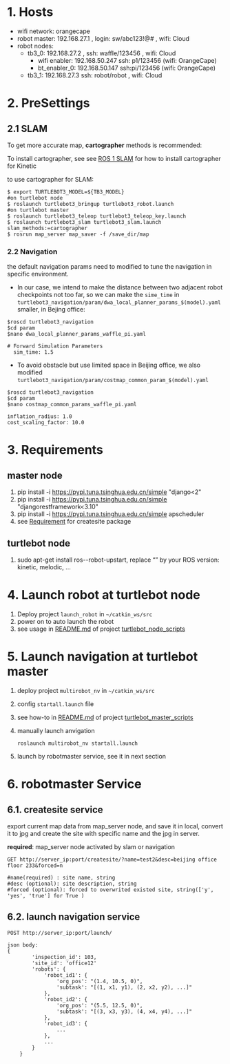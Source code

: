 # 1. Hosts

* wifi network: orangecape
* robot master: 192.168.27.1 , login: sw/abc123!@# , wifi: Cloud
* robot nodes:
  * tb3_0: 192.168.27.2 , ssh: waffle/123456 , wifi: Cloud
    * wifi enabler: 192.168.50.247 ssh: p1/123456 (wifi: OrangeCape)
    * bt_enabler_0: 192.168.50.147 ssh:pi/123456 (wifi: OrangeCape)
  * tb3_1: 192.168.27.3  ssh: robot/robot , wifi: Cloud

# 2. PreSettings

## 2.1 SLAM

To get more accurate map, **cartographer** methods is recommended:

To install cartographer, see see [ROS 1 SLAM](http://emanual.robotis.com/docs/en/platform/turtlebot3/slam/#ros-1-slam) for how to install cartographer for Kinetic

to use cartographer for SLAM:

```
$ export TURTLEBOT3_MODEL=${TB3_MODEL}
#on turtlebot node
$ roslaunch turtlebot3_bringup turtlebot3_robot.launch
#on turtlebot master
$ roslaunch turtlebot3_teleop turtlebot3_teleop_key.launch
$ roslaunch turtlebot3_slam turtlebot3_slam.launch slam_methods:=cartographer
$ rosrun map_server map_saver -f /save_dir/map

```

### 2.2 Navigation

the default navigation params need to modified to tune the navigation in specific environment. 

* In our case, we intend to make the distance between two adjacent robot checkpoints not too far, so we can make the `sime_time` in `turtlebot3_navigation/param/dwa_local_planner_params_$(model).yaml` smaller, in Bejing office:

```
$roscd turtlebot3_navigation
$cd param
$nano dwa_local_planner_params_waffle_pi.yaml

# Forward Simulation Parameters
  sim_time: 1.5

```

* To avoid obstacle but use limited space in Beijing office, we also modified `turtlebot3_navigation/param/costmap_common_param_$(model).yaml`

```
$roscd turtlebot3_navigation
$cd param
$nano costmap_common_params_waffle_pi.yaml

inflation_radius: 1.0
cost_scaling_factor: 10.0
```

# 3. Requirements

## master node

1. pip install -i https://pypi.tuna.tsinghua.edu.cn/simple "django<2"
2. pip install -i https://pypi.tuna.tsinghua.edu.cn/simple "djangorestframework<3.10"
3. pip install -i https://pypi.tuna.tsinghua.edu.cn/simple apscheduler
4. see [Requirement](createsite/robot_site/readme.md) for  createsite package

## turtlebot node

1. sudo apt-get install ros-<distro>-robot-upstart, replace “<distro>” by your ROS version: kinetic, melodic, …

# 4. Launch robot at turtlebot node

1. Deploy project `launch_robot` in `~/catkin_ws/src`
2. power on to auto launch the robot
2. see usage in [README.md](https://github.com/wdxpz/turtlebot_node_scripts/blob/master/README.md) of project [turtlebot_node_scripts](https://github.com/wdxpz/turtlebot_node_scripts)

# 5. Launch navigation at turtlebot master
1. deploy project `multirobot_nv` in `~/catkin_ws/src`

2. config `startall.launch` file

3. see how-to in [README.md](https://github.com/wdxpz/turtlebot_master_scripts/blob/master/README.md) of project [turtlebot_master_scripts](https://github.com/wdxpz/turtlebot_master_scripts)

4. manually launch anvigation

   ```
   roslaunch multirobot_nv startall.launch
   ```




5. launch by robotmaster service, see it in next section

# 6. robotmaster Service

## 6.1. createsite service

export current map data from map_server node, and save it in local, convert it to jpg and create the site with specific name and the jpg in server.

**required**: map_server node activated by slam or navigation

```
GET http://server_ip:port/createsite/?name=test2&desc=beijing office floor 233&forced=n

#name(required) : site name, string
#desc (optional): site description, string
#forced (optional): forced to overwrited existed site, string(['y', 'yes', 'true'] for True )
```
## 6.2. launch navigation service

```
POST http://server_ip:port/launch/

json body:
{
        'inspection_id': 103,
        'site_id': 'office12'
        'robots': {
            'robot_id1': {
                'org_pos': "(1.4, 10.5, 0)",
                'subtask': "[(1, x1, y1), (2, x2, y2), ...]"
            },
            'robot_id2': {
                'org_pos': "(5.5, 12.5, 0)",
                'subtask': "[(3, x3, y3), (4, x4, y4), ...]"
            },
            'robot_id3': {
                ...
            },
            ...
        }
    }
```

